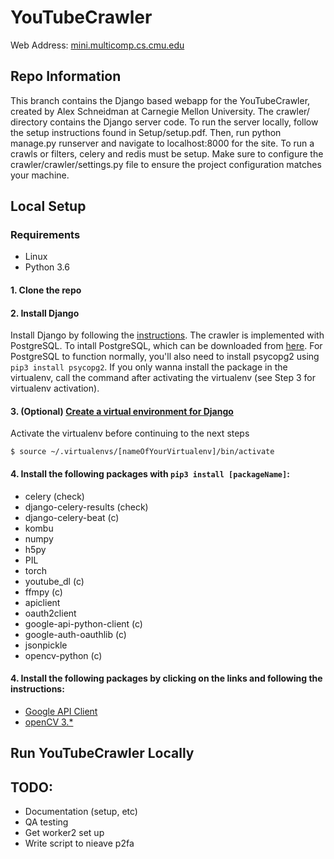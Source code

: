 # YouTubeCrawler
Web Address:
[mini.multicomp.cs.cmu.edu](http://mini.multicomp.cs.cmu.edu)
## Repo Information
This branch contains the Django based webapp for the YouTubeCrawler, created by
Alex Schneidman at Carnegie Mellon University. The crawler/ directory contains
the Django server code. To run the server locally, follow
the setup instructions found in Setup/setup.pdf. Then, run python manage.py runserver
and navigate to localhost:8000 for the site. To run a crawls or filters, celery and
redis must be setup. Make sure to configure the crawler/crawler/settings.py file to ensure
the project configuration matches your machine.

## Local Setup 
### Requirements
* Linux 
* Python 3.6 

#### 1. Clone the repo
#### 2. Install Django
Install Django by following the [instructions](https://docs.djangoproject.com/en/2.0/topics/install/#database-installation). 
The crawler is implemented with PostgreSQL. To intall PostgreSQL, which can be downloaded from [here](https://www.postgresql.org/download/). 
For PostgreSQL to function normally, you'll also need to install psycopg2 using `pip3 install psycopg2`. If you only wanna install the package in the virtualenv, call the command after activating the virtualenv (see Step 3 for virtualenv activation). 
#### 3. (Optional) [Create a virtual environment for Django](https://docs.djangoproject.com/en/2.1/intro/contributing/)
Activate the virtualenv before continuing to the next steps
```console 
$ source ~/.virtualenvs/[nameOfYourVirtualenv]/bin/activate 
```
#### 4. Install the following packages with `pip3 install [packageName]`: 
* celery (check) 
* django-celery-results (check) 
* django-celery-beat (c) 
* kombu
* numpy 
* h5py 
* PIL 
* torch 
* youtube_dl (c) 
* ffmpy (c)
* apiclient 
* oauth2client
* google-api-python-client (c) 
* google-auth-oauthlib (c) 
* jsonpickle 
* opencv-python (c) 
#### 4. Install the following packages by clicking on the links and following the instructions: 
* [Google API Client](https://developers.google.com/api-client-library/python/start/installation?hl=th) 
* [openCV 3.* ](https://pypi.org/project/opencv-python/) 


## Run YouTubeCrawler Locally 


## TODO:
- Documentation (setup, etc)
- QA testing
- Get worker2 set up
- Write script to nieave p2fa
